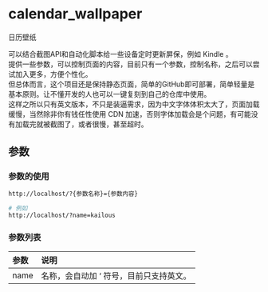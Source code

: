 # calendar_wallpaper
日历壁纸

可以结合截图API和自动化脚本给一些设备定时更新屏保，例如 Kindle 。 \
提供一些参数，可以控制页面的内容，目前只有一个参数，控制名称，之后可以尝试加入更多，方便个性化。\
但总体而言，这个项目还是保持静态页面，简单的GitHub即可部署，简单轻量是基本原则。让不懂开发的人也可以一键复刻到自己的仓库中使用。\
这样之所以只有英文版本，不只是装逼需求，因为中文字体体积太大了，页面加载缓慢，当然除非你有钱任性使用 CDN 加速，否则字体加载会是个问题，有可能没有加载完就被截图了，或者很慢，甚至超时。

## 参数

### 参数的使用
``` sh
http://localhost/?{参数名称}={参数内容}

# 例如
http://localhost/?name=kailous
```

### 参数列表
| 参数 | 说明 |
| :----- | :----- |
| name | 名称，会自动加 ‘ 符号，目前只支持英文。 |
